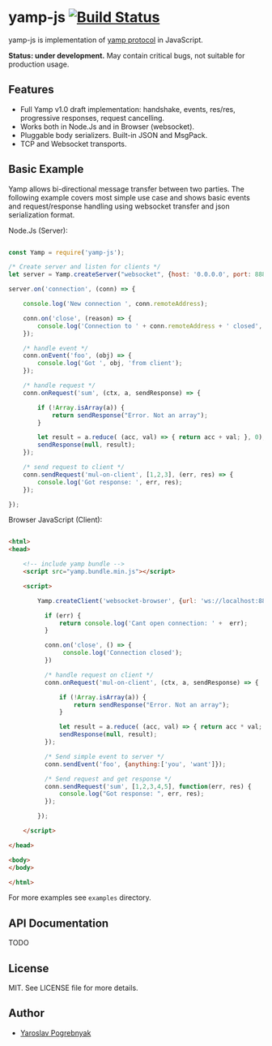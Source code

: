 # yamp-js [![Build Status](https://travis-ci.org/yyyar/yamp-js.svg?branch=master)](https://travis-ci.org/yyyar/yamp-js)&nbsp;

yamp-js is implementation of [yamp protocol](https://github.com/yyyar/yamp) in JavaScript.

**Status: under development.** May contain critical bugs, not suitable for production usage.

## Features
* Full Yamp v1.0 draft implementation: handshake, events, res/res, progressive responses, request cancelling.
* Works both in Node.Js and in Browser (websocket).
* Pluggable body serializers. Built-in JSON and MsgPack.
* TCP and Websocket transports.

## Basic Example
Yamp allows bi-directional message transfer between two parties. The following
example covers most simple use case and shows basic events and request/response
handling using websocket transfer and json serialization format.

Node.Js (Server):
```javascript

const Yamp = require('yamp-js');

/* Create server and listen for clients */
let server = Yamp.createServer("websocket", {host: '0.0.0.0', port: 8888}, {type: 'json'}).serve();

server.on('connection', (conn) => {

    console.log('New connection ', conn.remoteAddress);

    conn.on('close', (reason) => {
        console.log('Connection to ' + conn.remoteAddress + ' closed', reason);
    });

    /* handle event */
    conn.onEvent('foo', (obj) => {
        console.log('Got ', obj, 'from client');
    });

    /* handle request */
    conn.onRequest('sum', (ctx, a, sendResponse) => {

        if (!Array.isArray(a)) {
            return sendResponse("Error. Not an array");
        }

        let result = a.reduce( (acc, val) => { return acc + val; }, 0);
        sendResponse(null, result);
    });

    /* send request to client */
    conn.sendRequest('mul-on-client', [1,2,3], (err, res) => {
        console.log('Got response: ', err, res);
    });

});

```

Browser JavaScript (Client):
```html

<html>
<head>

    <!-- include yamp bundle -->
    <script src="yamp.bundle.min.js"></script>

    <script>

        Yamp.createClient('websocket-browser', {url: 'ws://localhost:8888'}).connect((err, conn) => {

          if (err) {
              return console.log('Cant open connection: ' +  err);
          }

          conn.on('close', () => {
               console.log('Connection closed');
          })

          /* handle request on client */
          conn.onRequest('mul-on-client', (ctx, a, sendResponse) => {

              if (!Array.isArray(a)) {
                  return sendResponse("Error. Not an array");
              }

              let result = a.reduce( (acc, val) => { return acc * val; }, 1);
              sendResponse(null, result);
          });

          /* Send simple event to server */
          conn.sendEvent('foo', {anything:['you', 'want']});

          /* Send request and get response */
          conn.sendRequest('sum', [1,2,3,4,5], function(err, res) {
              console.log("Got response: ", err, res);
          });

        });

    </script>

</head>

<body>
</body>

</html>

```
For more examples see `examples` directory.


## API Documentation
TODO


## License
MIT. See LICENSE file for more details.

## Author
- [Yaroslav Pogrebnyak](http://pogrebnyak.info)

